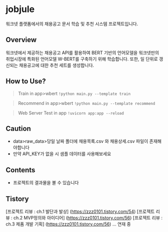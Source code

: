 # jobjule
워크넷 플랫폼에서의 채용공고 문서 학습 및 추천 시스템 프로젝트입니다. 

## Overview
워크넷에서 제공하는 채용공고 API를 활용하여 BERT 기반의 언어모델을 
워크넷만의 취업시장에 특화된 언어모델 W-BERT를 구축하기 위해 학습합니다.
또한, 일 단위로 갱신되는 채용공고에 대한 추천 세트를 생성합니다. 

## How to Use?
> Train in app>wbert 
> ``` !python main.py --template train ```

> Recommend in app>wbert
> ``` !python main.py --template recommend ```

> Web Server Test in app
> ``` !uvicorn app:app --reload ```

## Caution
- data>raw_data>당일 날짜 폴더에 채용목록.csv 와 채용상세.csv 파일이 존재해야합니다
- 만약 API_KEY가 없을 시 샘플 데이터를 사용해보세요

## Contents
- 프로젝트의 결과물을 볼 수 있습니다

## Tistory
[프로젝트 리뷰 : ch.1 발단과 발상] (https://zzz0101.tistory.com/54)
[프로젝트 리뷰 : ch.2 MVP정의와 아이디어] (https://zzz0101.tistory.com/56)
[프로젝트 리뷰 : ch.3 제품 개발 기획] (https://zzz0101.tistory.com/56)
... 연재 중 
